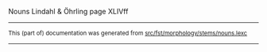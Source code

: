 Nouns
Lindahl & Öhrling page XLIVff

* * *

<small>This (part of) documentation was generated from [src/fst/morphology/stems/nouns.lexc](https://github.com/giellalt/lang-sju-x-sydlapsk/blob/main/src/fst/morphology/stems/nouns.lexc)</small>

---

